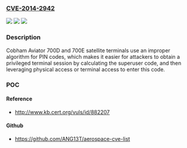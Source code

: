 ### [CVE-2014-2942](https://cve.mitre.org/cgi-bin/cvename.cgi?name=CVE-2014-2942)
![](https://img.shields.io/static/v1?label=Product&message=n%2Fa&color=blue)
![](https://img.shields.io/static/v1?label=Version&message=n%2Fa&color=blue)
![](https://img.shields.io/static/v1?label=Vulnerability&message=n%2Fa&color=brighgreen)

### Description

Cobham Aviator 700D and 700E satellite terminals use an improper algorithm for PIN codes, which makes it easier for attackers to obtain a privileged terminal session by calculating the superuser code, and then leveraging physical access or terminal access to enter this code.

### POC

#### Reference
- http://www.kb.cert.org/vuls/id/882207

#### Github
- https://github.com/ANG13T/aerospace-cve-list


